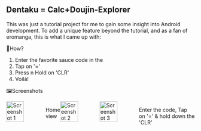 

## Dentaku = Calc+Doujin-Explorer

This was just a tutorial project for me to gain some insight into Android development. 
To add a unique feature beyond the tutorial, and as a fan of eromanga, this is what I came up with:

🦜How?
1. Enter the favorite sauce code in the
2. Tap on '='
3. Press n Hold on 'CLR'
4. Voilà!

🖼️Screenshots

<div style="display: flex; justify-content: space-between;">
    <img src="https://github.com/Surveinit/Dentaku/assets/120928723/b5f12e44-347d-4861-a4cb-e3a1fe0daec0" alt="Screenshot 1" width="45%">
    <p>Home view</p>
    <img src="https://github.com/Surveinit/Dentaku/assets/120928723/a65f4fe4-1c8e-4906-980f-9450a43bcd85" alt="Screenshot 2" width="45%">
    <img src="https://github.com/Surveinit/Dentaku/assets/120928723/504e7796-a1af-4d87-9191-d5e9fc9ecf8d" alt="Screenshot 3" width="45%">
    <p>Enter the code, Tap on '=' & hold down the 'CLR'</p>
</div>


